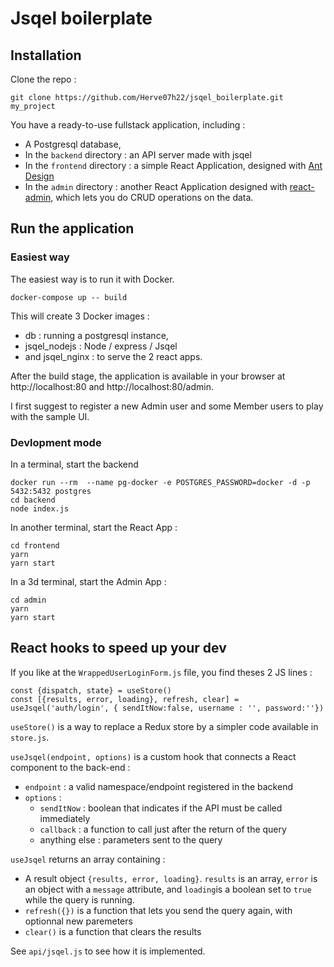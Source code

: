 # Jsqel boilerplate

## Installation

Clone the repo :
```
git clone https://github.com/Herve07h22/jsqel_boilerplate.git my_project
```

You have a ready-to-use fullstack application, including :
- A Postgresql database,
- In the `backend` directory : an API server made with jsqel
- In the `frontend` directory : a simple React Application, designed with [Ant Design](https://ant.design)
- In the `admin` directory : another React Application designed with [react-admin](https://marmelab.com/react-admin/), which lets you do CRUD operations on the data.

## Run the application

### Easiest way
The easiest way is to run it with Docker.
```
docker-compose up -- build
```

This will create 3 Docker images : 
- db : running a postgresql instance, 
- jsqel_nodejs : Node / express / Jsqel 
- and jsqel_nginx : to serve the 2 react apps.

After the build stage, the application is available in your browser at http://localhost:80 and http://localhost:80/admin.

I first suggest to register a new Admin user and some Member users to play with the sample UI.

### Devlopment mode

In a terminal, start the backend
```
docker run --rm  --name pg-docker -e POSTGRES_PASSWORD=docker -d -p 5432:5432 postgres
cd backend
node index.js
```

In another terminal, start the React App :
```
cd frontend
yarn
yarn start
```

In a 3d terminal, start the Admin App :
```
cd admin
yarn
yarn start
```
## React hooks to speed up your dev

If you like at the `WrappedUserLoginForm.js` file, you find theses 2 JS lines :

```
const {dispatch, state} = useStore()
const [{results, error, loading}, refresh, clear] = useJsqel('auth/login', { sendItNow:false, username : '', password:''})
```

`useStore()` is a way to replace a Redux store by a simpler code available in `store.js`.

`useJsqel(endpoint, options)` is a custom hook that connects a React component to the back-end :
- `endpoint` : a valid namespace/endpoint registered in the backend
- `options` :
    - `sendItNow` : boolean that indicates if the API must be called immediately
    - `callback` : a function to call just after the return of the query
    - anything else : parameters sent to the query

`useJsqel` returns an array containing :
- A result object `{results, error, loading}`. `results` is an array, `error` is an object with a `message` attribute, and `loading`is a boolean set to `true` while the query is running.
- `refresh({})` is a function that lets you send the query again, with optionnal new paremeters
- `clear()` is a function that clears the results

See `api/jsqel.js` to see how it is implemented.


     
    



